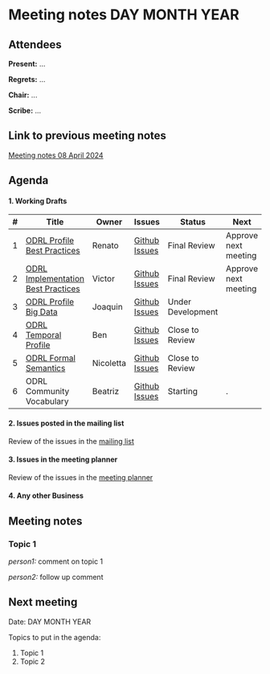 # Meeting notes DAY MONTH YEAR

## Attendees

**Present:**  ...

**Regrets:** ...

**Chair:** ...

**Scribe:** ...

## Link to previous meeting notes

[Meeting notes 08 April 2024](meeting-2024-04-08.md)

## Agenda

#### 1. Working Drafts   

|#| Title | Owner | Issues | Status | Next |
|--| -- | -- | -- | -- | -- |
|1| [ODRL Profile Best Practices](https://w3c.github.io/odrl/profile-bp/) | Renato | [Github Issues](https://github.com/w3c/odrl/issues?q=is%3Aissue+is%3Aopen+label%3A%22Profile+Best+Practices%22)  |Final Review | Approve next meeting |
|2| [ODRL Implementation Best Practices](https://w3c.github.io/odrl/bp/) | Victor | [Github Issues](https://github.com/w3c/odrl/issues?q=is%3Aissue+is%3Aopen+label%3A%22Implementation+Best+Practices%22)  |Final Review | Approve next meeting |
|3| [ODRL Profile Big Data](https://w3c.github.io/odrl/profile-bigdata/) | Joaquin | [Github Issues](https://github.com/w3c/odrl/issues?q=is%3Aissue+is%3Aopen+label%3A%22Big+Data%22)  |Under Development |  |
|4| [ODRL Temporal Profile](https://w3c.github.io/odrl/profile-temporal/) | Ben | [Github Issues](https://github.com/w3c/odrl/issues?q=is%3Aissue+is%3Aopen+label%3A%22Temporal+Profile%22)  |Close to Review|  |
|5| [ ODRL Formal Semantics](https://w3c.github.io/odrl/formal-semantics//) | Nicoletta | [Github Issues](https://github.com/w3c/odrl/issues?q=is%3Aissue+is%3Aopen+label%3A%22Formal+Semantics%22)  |Close to Review|  |
|6| ODRL Community Vocabulary | Beatriz | [Github Issues](https://github.com/w3c/odrl/issues?q=is%3Aissue+is%3Aopen+label%3A%22Community+Vocabulary%22)  |Starting|   .  |


#### 2. Issues posted in the mailing list

Review of the issues in the [mailing list](https://lists.w3.org/Archives/Public/public-odrl/)

#### 3. Issues in the meeting planner

Review of the issues in the [meeting planner](https://github.com/w3c/odrl/projects/1)

#### 4. Any other Business


## Meeting notes

### Topic 1

*person1:* comment on topic 1

*person2:* follow up comment


## Next meeting

Date: DAY MONTH YEAR

Topics to put in the agenda:
1. Topic 1
2. Topic 2
